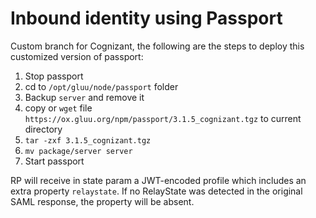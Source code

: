 # Inbound identity using Passport

Custom branch for Cognizant, the following are the steps to deploy this customized version of passport:

1. Stop passport
1. cd to `/opt/gluu/node/passport` folder
1. Backup `server` and remove it
1. copy or `wget` file `https://ox.gluu.org/npm/passport/3.1.5_cognizant.tgz` to current directory
1. `tar -zxf 3.1.5_cognizant.tgz`
1. `mv package/server server`
1. Start passport

<!--
1. In oxtrust, update the passport_saml script with contents found [here]()
1. At the end of both script properties, `generic_remote_attributes_list` and `generic_local_attributes_list` add one item: `relaystate`
1. Press the `Update` button at the bottom
-->

RP will receive in state param a JWT-encoded profile which includes an extra property `relaystate`. If no RelayState was detected in the original SAML response, the property will be absent.